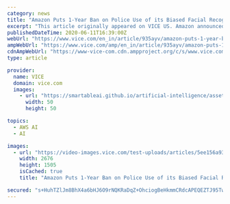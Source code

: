 ```yaml
---
category: news
title: "Amazon Puts 1-Year Ban on Police Use of its Biased Facial Recognition Software"
excerpt: "This article originally appeared on VICE US. Amazon announced that it is placing a one-year moratorium on police use of Rekognition, its facial recognition software that has repeatedly been shown ..."
publishedDateTime: 2020-06-11T16:39:00Z
webUrl: "https://www.vice.com/en_in/article/935ayv/amazon-puts-1-year-ban-on-police-use-of-its-biased-facial-recognition-software"
ampWebUrl: "https://www.vice.com/amp/en_in/article/935ayv/amazon-puts-1-year-ban-on-police-use-of-its-biased-facial-recognition-software"
cdnAmpWebUrl: "https://www-vice-com.cdn.ampproject.org/c/s/www.vice.com/amp/en_in/article/935ayv/amazon-puts-1-year-ban-on-police-use-of-its-biased-facial-recognition-software"
type: article

provider:
  name: VICE
  domain: vice.com
  images:
    - url: "https://smartableai.github.io/artificial-intelligence/assets/images/organizations/vice.com-50x50.jpg"
      width: 50
      height: 50

topics:
  - AWS AI
  - AI

images:
  - url: "https://video-images.vice.com/test-uploads/articles/5ee156a9329d2500bd1ab495/lede/1591826437188-Screen-Shot-2020-06-10-at-55950-PM.png?crop=1xw:0.9538973384030418xh;center,center"
    width: 2676
    height: 1505
    isCached: true
    title: "Amazon Puts 1-Year Ban on Police Use of its Biased Facial Recognition Software"

secured: "s+HuhTZlJm8BhX4a6bHJ6O9rNQKRaDqZ+OhciogBeHkmmCRdcAPEQEZTJ95TwLb8onL+yUu0T1LDqvHJ7/fBYrt4MHCdUrSE6GOIgTrObjm3kV+R4HbYZcbRcpPDdrrGn4LFhxhdlhkH/NK2lop+IVrU3RlBf+XmijnfWXSCJeAALl3ATDLfKHcZH9OIXXN2BBXZqzrgzvUVJELqOJ+CssF70H08Ex71USeENaV4PDS6lMTGuS7SJrrw6ZMTxkA750/QEif2zyFCfJvx6RcCWoLtJD5emMvVDGJbPAbqPnZEZz7BooKvGUFJj9GxX3uUupyNDGp5HhRRmTP6o8acEw==;8r1eNHVeVlT4Q8mUNbjCrA=="
---
```


